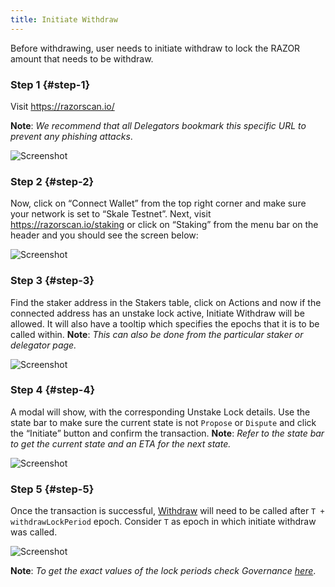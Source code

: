 ```yaml
---
title: Initiate Withdraw
---
```


Before withdrawing, user needs to initiate withdraw to lock the RAZOR amount that needs to be withdraw.

### Step 1 {#step-1}

Visit <https://razorscan.io/>

**Note**: _We recommend that all Delegators bookmark this specific URL to prevent any phishing attacks_.

![Screenshot](/img/initiate-withdraw/Initiate_Withdraw_step1.png)

### Step 2 {#step-2}

Now, click on “Connect Wallet” from the top right corner and make sure your network is set to “Skale Testnet”. Next, visit https://razorscan.io/staking or click on “Staking” from the menu bar on the header and you should see the screen below:

![Screenshot](/img/initiate-withdraw/Initiate_Withdraw_step2.png)

### Step 3 {#step-3}

Find the staker address in the Stakers table, click on Actions and now if the connected address has an unstake lock active, Initiate Withdraw will be allowed. It will also have a tooltip which specifies the epochs that it is to be called within.
**Note**: _This can also be done from the particular staker or delegator page._

![Screenshot](/img/initiate-withdraw/Initiate_Withdraw_step3.png)

### Step 4 {#step-4}

A modal will show, with the corresponding Unstake Lock details. Use the state bar to make sure the current state is not `Propose` or `Dispute` and click the “Initiate” button and confirm the transaction.
**Note**: _Refer to the state bar to get the current state and an ETA for the next state._

![Screenshot](/img/initiate-withdraw/Initiate_Withdraw_step4.png)

### Step 5 {#step-5}

Once the transaction is successful, [Withdraw](/docs/delegation/withdraw) will need to be called after `T + withdrawLockPeriod` epoch. Consider `T` as epoch in which initiate withdraw was called.

![Screenshot](/img/initiate-withdraw/Initiate_Withdraw_step5.png)

**Note**: _To get the exact values of the lock periods check Governance [here](https://razorscan.io/governance/values)_.
